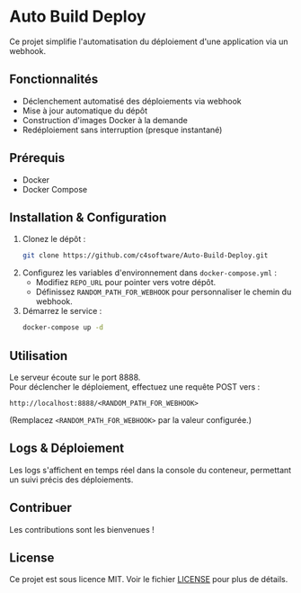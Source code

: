 # Auto Build Deploy

Ce projet simplifie l'automatisation du déploiement d'une application via un webhook.

## Fonctionnalités

- Déclenchement automatisé des déploiements via webhook
- Mise à jour automatique du dépôt
- Construction d'images Docker à la demande
- Redéploiement sans interruption (presque instantané)

## Prérequis

- Docker
- Docker Compose

## Installation & Configuration

1. Clonez le dépôt :
   ```bash
   git clone https://github.com/c4software/Auto-Build-Deploy.git
   ```
2. Configurez les variables d'environnement dans `docker-compose.yml` :
   - Modifiez `REPO_URL` pour pointer vers votre dépôt.
   - Définissez `RANDOM_PATH_FOR_WEBHOOK` pour personnaliser le chemin du webhook.
3. Démarrez le service :
   ```bash
   docker-compose up -d
   ```

## Utilisation

Le serveur écoute sur le port 8888.  
Pour déclencher le déploiement, effectuez une requête POST vers :
```
http://localhost:8888/<RANDOM_PATH_FOR_WEBHOOK>
```
(Remplacez `<RANDOM_PATH_FOR_WEBHOOK>` par la valeur configurée.)

## Logs & Déploiement

Les logs s'affichent en temps réel dans la console du conteneur, permettant un suivi précis des déploiements.

## Contribuer

Les contributions sont les bienvenues !  

## License

Ce projet est sous licence MIT. Voir le fichier [LICENSE](LICENSE) pour plus de détails.